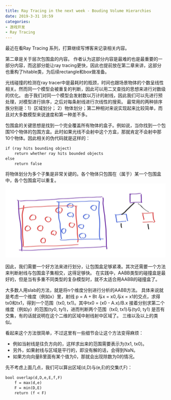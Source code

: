 ```yaml
---
title: Ray Tracing in the next week - Bouding Volume Hierarchies
date: 2019-3-31 10:59
categories:
- 游戏开发
- Ray Tracing
---
```

最近在看Ray Tracing 系列，打算继续写博客来记录相关内容。

第二章是关于层次包围盒的内容。
作者认为这部分内容是最难的也是最重要的一部分内容，而这部分能让ray tracing更快，因此也提前放在第二章来讲，这部分也重构了hitable类，为后续rectangle和box做准备。
    
光线碰撞的检测在ray tracer中是最耗时的瓶颈，时间也跟场景物体的个数呈线性相关。然而同一个模型会被重复的判断，因此可以用二叉查找的思想来进行对数级的优化。
由于我们对同一个模型会发射数以万计的射线，因此我们可以先进行预处理，对模型进行排序，之后对每条射线进行次线性的搜索。
最常用的两种排序族分别是：1）区域划分； 2）物体划分；第二种相对来说实现起来比较简单，而且对大多数模型来说速度和第一种差不多。

包围盒的关键思想是找到一个完全覆盖所有物体的盒子。例如说，当你找到一个包围10个物体的包围方盒。此时如果光线不会射中这个方盒，那就肯定不会射中那10个物体。因此相关的伪代码就是这样的：
``` github
if (ray hits bounding object)
    return whether ray hits bounded objects
else
    return false
```
将物体划分为多个子集是非常关键的。各个物体只包围在（属于）某一个包围盒中，各个包围盒可以重复。
![包围盒示意图](https://github.com/coderooookie/coderooookie.github.io/blob/master/img/2-2-1.png)

因此，我们需要一个好方法来进行划分，让包围盒足够紧凑。其次还需要一个方法来判断射线与包围盒子集相交，这得足够快。
在实践中，AABB类型的碰撞盒是最好的，但是当有多重不同类型的复杂模型时，就不太适合用AABB的碰撞盒了。

大多数人用slab的方法，就是将n个维度分别进行分析的AABB方法。
具体来说就是考虑一个维度（例如x）里，射线 p = A + Bt 与x = x0,与x = x1的交点，求得tx0和tx1，得到一个范围（tx0, tx1)。其中tx0 = (x0 - A.x)/B.x
接着分别求第二个维度（例如y）的范围(ty0, ty1)，进而判断两个范围（tx0, tx1)与(ty0, ty1) 是否有交集，有的话就说明在这个二维的区域中射线射中区域了。
三维以及以上的类似。

看起来这个方法很简单，不过这里有一些细节会让这个方法变得麻烦：
- 例如当射线是往负方向的，这样求出来的范围需要表示为(tx1, tx0)。
- 另外，如果射线与区域是平行的，即没有解的话，会得到NaN。
- 如果方向向量B里面有某个值为0，那就会出现除数为0的情况。

先不考虑上面几点，我们可以算出区域(d,D)与(e,E)的交集(f,F)：
``` github
bool overlap(d,D,e,E,f,F)
    f = max(d,e)
    F = min(D,E)
    return (f < F)
```




